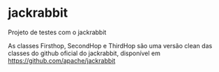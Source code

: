 # jackrabbit

Projeto de testes com o jackrabbit

As classes Firsthop,  SecondHop e ThirdHop são uma versão clean das classes do github oficial do jackrabbit, disponível em https://github.com/apache/jackrabbit
